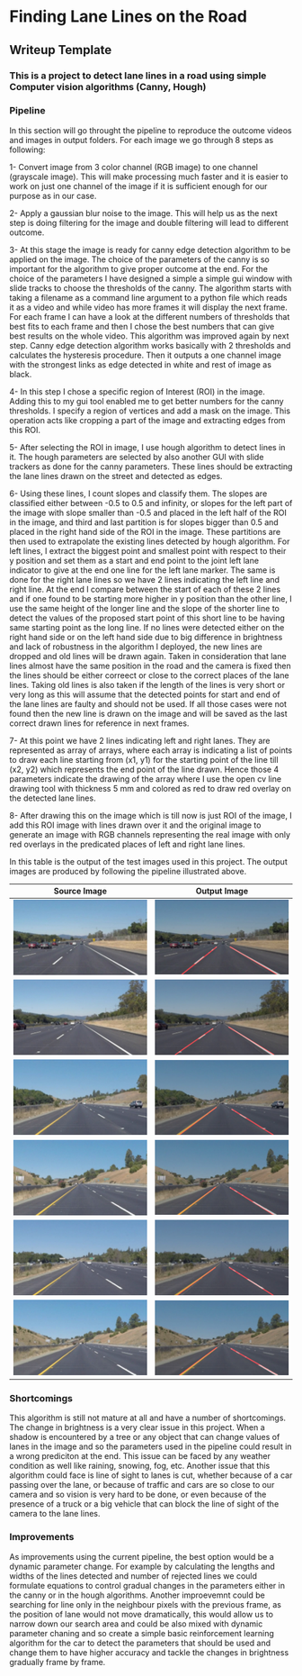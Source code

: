 # **Finding Lane Lines on the Road** 

## Writeup Template

### This is a project to detect lane lines in a road using simple Computer vision algorithms (Canny, Hough)

[//]: # (Image References)

[image1]: ./test_images/solidWhiteCurve.jpg
[image2]: ./test_images_output/solidWhiteCurve.jpg

[image3]: ./test_images/solidWhiteRight.jpg
[image4]: ./test_images_output/solidWhiteRight.jpg

[image5]: ./test_images/solidYellowCurve.jpg
[image6]: ./test_images_output/solidYellowCurve.jpg

[image7]: ./test_images/solidYellowCurve2.jpg
[image8]: ./test_images_output/solidYellowCurve2.jpg

[image9]: ./test_images/solidYellowLeft.jpg
[image10]: ./test_images_output/solidYellowLeft.jpg

[image11]: ./test_images/whiteCarLaneSwitch.jpg
[image12]: ./test_images_output/whiteCarLaneSwitch.jpg

### Pipeline

In this section will go throught the pipeline to reproduce the outcome videos and images in output folders. For each image we go through 8 steps as following:

1- Convert image from 3 color channel (RGB image) to one channel (grayscale image). This will make processing much faster and it is easier to work on just one channel of the image if it is sufficient enough for our purpose as in our case.

2- Apply a gaussian blur noise to the image. This will help us as the next step is doing filtering for the image and double filtering will lead to different outcome.

3- At this stage the image is ready for canny edge detection algorithm to be applied on the image. The choice of the parameters of the canny is so important for the algorithm to give proper outcome at the end. For the choice of the parameters I have designed a simple a simple gui window with slide tracks to choose the thresholds of the canny. The algorithm starts with taking a filename as a command line argument to a python file which reads it as a video and while video has more frames it will display the next frame. For each frame I can have a look at the different numbers of thresholds that best fits to each frame and then I chose the best numbers that can give best results on the whole video. This algorithm was improved again by next step. Canny edge detection algorithm works basically with 2 thresholds and calculates the hysteresis procedure. Then it outputs a one channel image with the strongest links as edge detected in white and rest of image as black. 

4- In this step I chose a specific region of Interest (ROI) in the image. Adding this to my gui tool enabled me to get better numbers for the canny thresholds. I specify a region of vertices and add a mask on the image. This operation acts like cropping a part of the image and extracting edges from this ROI. 

5- After selecting the ROI in image, I use hough algorithm to detect lines in it. The hough parameters are selected by also another GUI with slide trackers as done for the canny parameters. These lines should be extracting the lane lines drawn on the street and detected as edges.

6- Using these lines, I count slopes and classify them. The slopes are classified either between -0.5 to 0.5 and infinity, or slopes for the left part of the image with slope smaller than -0.5 and placed in the left half of the ROI in the image, and third and last partition is for slopes bigger than 0.5 and placed in the right hand side of the ROI in the image. These partitions are then used to extrapolate the existing lines detected by hough algorithm. For left lines, I extract the biggest point and smallest point with respect to their y position and set them as a start and end point to the joint left lane indicator to give at the end one line for the left lane marker. The same is done for the right lane lines so we have 2 lines indicating the left line and right line. At the end I compare between the start of each of these 2 lines and if one found to be starting more higher in y position than the other line, I use the same height of the longer line and the slope of the shorter line to detect the values of the proposed start point of this short line to be having same starting point as the long line. If no lines were detected either on the right hand side or on the left hand side due to big difference in brightness and lack of robustness in the algorithm I deployed, the new lines are dropped and old lines will be drawn again. Taken in consideration that lane lines almost have the same position in the road and the camera is fixed then the lines should be either correect or close to the correct places of the lane lines. Taking old lines is also taken if the length of the lines is very short or very long as this will assume that the detected points for start and end of the lane lines are faulty and should not be used. If all those cases were not found then the new line is drawn on the image and will be saved as the last correct drawn lines for reference in next frames.

7- At this point we have 2 lines indicating left and right lanes. They are represented as array of arrays, where each array is indicating a list of points to draw each line starting from (x1, y1) for the starting point of the line till (x2, y2) which represents the end point of the line drawn. Hence those 4 parameters indicate the drawing of the array where I use the open cv line drawing tool with thickness 5 mm and colored as red to draw red overlay on the detected lane lines.

8- After drawing this on the image which is till now is just ROI of the image, I add this ROI image with lines drawn over it and the original image to generate an image with RGB channels representing the real image with only red overlays in the predicated places of left and right lane lines.

In this table is the output of the test images used in this project. The output images are produced by following the pipeline illustrated above.

| Source Image | Output Image |
| ------------ | ------------ |
|![alt text][image1]  | ![alt text][image2]  |
|![alt text][image3]  | ![alt text][image4]  |
|![alt text][image5]  | ![alt text][image6]  |
|![alt text][image7]  | ![alt text][image8]  |
|![alt text][image9]  | ![alt text][image10] |
|![alt text][image11] | ![alt text][image12] |


### Shortcomings
This algorithm is still not mature at all and have a number of shortcomings. The change in brightness is a very clear issue in this project. When a shadow is encountered by a tree or any object that can change values of lanes in the image and so the parameters used in the pipeline could result in a wrong prediciton at the end. This issue can be faced by any weather condition as well like raining, snowing, fog, etc.
Another issue that this algorithm could face is line of sight to lanes is cut, whether because of a car passing over the lane, or because of traffic and cars are so close to our camera and so vision is very hard to be done, or even because of the presence of a truck or a big vehicle that can block the line of sight of the camera to the lane lines.


### Improvements
As improvements using the current pipeline, the best option would be a dynamic parameter change. For example by calculating the lengths and widths of the lines detected and number of rejected lines we could formulate equations to control gradual changes in the parameters either in the canny or in the hough algorithms.
Another improevemnt could be searching for line only in the neighbour pixels with the previous frame, as the position of lane would not move dramatically, this would allow us to narrow down our search area and could be also mixed with dynamic parameter chaning and so create a simple basic reinforcement learning algorithm for the car to detect the parameters that should be used and change them to have higher accuracy and tackle the changes in brightness gradually frame by frame.